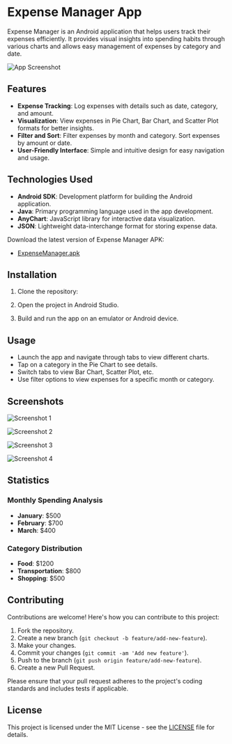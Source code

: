 # Expense Manager App

Expense Manager is an Android application that helps users track their expenses efficiently. It provides visual insights into spending habits through various charts and allows easy management of expenses by category and date.

![App Screenshot](Screenshot1.jpg)

## Features

- **Expense Tracking**: Log expenses with details such as date, category, and amount.
- **Visualization**: View expenses in Pie Chart, Bar Chart, and Scatter Plot formats for better insights.
- **Filter and Sort**: Filter expenses by month and category. Sort expenses by amount or date.
- **User-Friendly Interface**: Simple and intuitive design for easy navigation and usage.

## Technologies Used

- **Android SDK**: Development platform for building the Android application.
- **Java**: Primary programming language used in the app development.
- **AnyChart**: JavaScript library for interactive data visualization.
- **JSON**: Lightweight data-interchange format for storing expense data.

Download the latest version of Expense Manager APK:
- [ExpenseManager.apk](https://github.com/Raahim2/ExpenseManager/blob/main/ExpenseManager.apk)


## Installation

1. Clone the repository:

2. Open the project in Android Studio.

3. Build and run the app on an emulator or Android device.

## Usage

- Launch the app and navigate through tabs to view different charts.
- Tap on a category in the Pie Chart to see details.
- Switch tabs to view Bar Chart, Scatter Plot, etc.
- Use filter options to view expenses for a specific month or category.

## Screenshots

![Screenshot 1](Screenshot2.jpg)

![Screenshot 2](Screenshot3.jpg)

![Screenshot 3](Screenshot5.jpg)

![Screenshot 4](Screenshot4.jpg)

## Statistics

### Monthly Spending Analysis

- **January**: $500
- **February**: $700
- **March**: $400

### Category Distribution

- **Food**: $1200
- **Transportation**: $800
- **Shopping**: $500

## Contributing

Contributions are welcome! Here's how you can contribute to this project:

1. Fork the repository.
2. Create a new branch (`git checkout -b feature/add-new-feature`).
3. Make your changes.
4. Commit your changes (`git commit -am 'Add new feature'`).
5. Push to the branch (`git push origin feature/add-new-feature`).
6. Create a new Pull Request.

Please ensure that your pull request adheres to the project's coding standards and includes tests if applicable.

## License

This project is licensed under the MIT License - see the [LICENSE](LICENSE) file for details.


